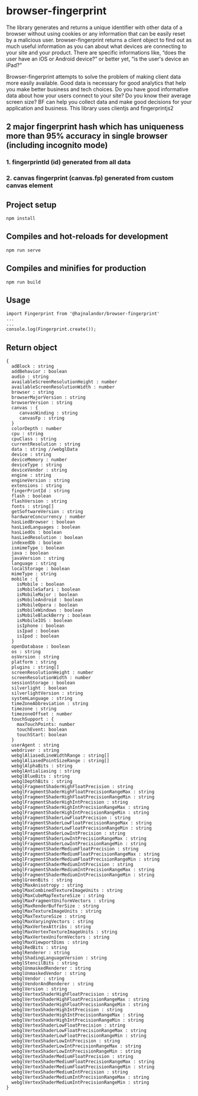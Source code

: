 # browser-fingerprint

The library generates and returns a unique identifier with other data of a browser without using cookies or any information that can be easily reset by a malicious user. 
browser-fingerprint returns a client object to find out as much useful information as you can about what devices are connecting to your site and your product. There are specific informations like, “does the user have an iOS or Android device?” or better yet, “is the user's device an iPad?”

Browser-fingerprint attempts to solve the problem of making client data more easily available. Good data is necessary for good analytics that help you make better business and tech choices. Do you have good informative data about how your users connect to your site? Do you know their average screen size? BF can help you collect data and make good decisions for your application and business.
This library uses clientjs and fingerprintjs2
## 2 major fingerprint hash which has uniqueness more than 95% accuracy in single browser (including incognito mode)
### 1. fingerprintId (id) generated from all data
### 2. canvas fingerprint (canvas.fp) generated from custom canvas element


## Project setup
  ```
  npm install
  ```
## Compiles and hot-reloads for development
  ```
  npm run serve
  ```
## Compiles and minifies for production
  ```
  npm run build
  ```
## Usage
```
import Fingerprint from '@hajnalandor/browser-fingerprint' 
...
...
console.log(Fingerprint.create());
```
## Return object
  ```
  { 
    adBlock : string 
    addBehavior : boolean 
    audio : string 
    availableScreenResolutionHeight : number 
    availableScreenResolutionWidth : number 
    browser : string 
    browserMajorVersion : string
    browserVersion : string 
    canvas : {
       canvasWinding : string 
       canvasFp : string 
    }
    colorDepth : number  
    cpu : string 
    cpuClass : string 
    currentResolution : string 
    data : string //webglData 
    device : string 
    deviceMemory : number 
    deviceType : string 
    deviceVendor : string 
    engine : string 
    engineVersion : string 
    extensions : string 
    fingerPrintId : string 
    flash : boolean 
    flashVersion : string 
    fonts : string[] 
    getSoftwareVersion : string 
    hardwareConcurrency : number 
    hasLiedBrowser : boolean 
    hasLiedLanguages : boolean 
    hasLiedOs : boolean 
    hasLiedResolution : boolean 
    indexedDb : boolean 
    ismimeType : boolean 
    java : boolean 
    javaVersion : string 
    language : string 
    localStorage : boolean 
    mimeType : string 
    mobile : {
      isMobile : boolean 
      isMobileSafari : boolean 
      isMobileMajor : boolean 
      isMobileAndroid : boolean 
      isMobileOpera : boolean 
      isMobileWindows : boolean 
      isMobileBlackBerry : boolean 
      isMobileIOS : boolean 
      isIphone : boolean 
      isIpad : boolean 
      isIpod : boolean
    }
    openDatabase : boolean 
    os : string 
    osVersion : string 
    platform : string 
    plugins : string[] 
    screenResolutionHeight : number
    screenResolutionWidth : number 
    sessionStorage : boolean 
    silverlight : boolean 
    silverlightVersion : string 
    systemLanguage : string 
    timeZoneAbbreviation : string
    timezone : string 
    timezoneOffset : number 
    touchSupport : { 
      maxTouchPoints: number 
      touchEvent: boolean 
      touchStart: boolean 
    } 
    userAgent : string 
    webdriver : string 
    webglAliasedLineWidthRange : string[] 
    webglAliasedPointSizeRange : string[] 
    webglAlphaBits : string 
    webglAntialiasing : string 
    webglBlueBits : string 
    webglDepthBits : string 
    webglFragmentShaderHighFloatPrecision : string 
    webglFragmentShaderHighFloatPrecisionRangeMax : string 
    webglFragmentShaderHighFloatPrecisionRangeMin : string 
    webglFragmentShaderHighIntPrecision : string 
    webglFragmentShaderHighIntPrecisionRangeMax : string 
    webglFragmentShaderHighIntPrecisionRangeMin : string 
    webglFragmentShaderLowFloatPrecision : string 
    webglFragmentShaderLowFloatPrecisionRangeMax : string      
    webglFragmentShaderLowFloatPrecisionRangeMin : string 
    webglFragmentShaderLowIntPrecision : string   
    webglFragmentShaderLowIntPrecisionRangeMax : string   
    webglFragmentShaderLowIntPrecisionRangeMin : string 
    webglFragmentShaderMediumFloatPrecision : string 
    webglFragmentShaderMediumFloatPrecisionRangeMax : string 
    webglFragmentShaderMediumFloatPrecisionRangeMin : string 
    webglFragmentShaderMediumIntPrecision : string 
    webglFragmentShaderMediumIntPrecisionRangeMax : string 
    webglFragmentShaderMediumIntPrecisionRangeMin : string 
    webglGreenBits : string 
    webglMaxAnisotropy : string 
    webglMaxCombinedTextureImageUnits : string   
    webglMaxCubeMapTextureSize : string  
    webglMaxFragmentUniformVectors : string   
    webglMaxRenderBufferSize : string   
    webglMaxTextureImageUnits : string   
    webglMaxTextureSize : string 
    webglMaxVaryingVectors : string 
    webglMaxVertexAttribs : string 
    webglMaxVertexTextureImageUnits : string 
    webglMaxVertexUniformVectors : string 
    webglMaxViewportDims : string 
    webglRedBits : string 
    webglRenderer : string 
    webglShadingLanguageVersion : string 
    webglStencilBits : string 
    webglUnmaskedRenderer : string 
    webglUnmaskedVendor : string 
    webglVendor : string 
    webglVendorAndRenderer : string 
    webglVersion : string 
    webglVertexShaderHighFloatPrecision : string 
    webglVertexShaderHighFloatPrecisionRangeMax : string 
    webglVertexShaderHighFloatPrecisionRangeMin : string 
    webglVertexShaderHighIntPrecision : string 
    webglVertexShaderHighIntPrecisionRangeMax : string 
    webglVertexShaderHighIntPrecisionRangeMin : string 
    webglVertexShaderLowFloatPrecision : string 
    webglVertexShaderLowFloatPrecisionRangeMax : string 
    webglVertexShaderLowFloatPrecisionRangeMin : string 
    webglVertexShaderLowIntPrecision : string 
    webglVertexShaderLowIntPrecisionRangeMax : string 
    webglVertexShaderLowIntPrecisionRangeMin : string 
    webglVertexShaderMediumFloatPrecision : string 
    webglVertexShaderMediumFloatPrecisionRangeMax : string 
    webglVertexShaderMediumFloatPrecisionRangeMin : string 
    webglVertexShaderMediumIntPrecision : string 
    webglVertexShaderMediumIntPrecisionRangeMax : string 
    webglVertexShaderMediumIntPrecisionRangeMin : string 
  }
```
